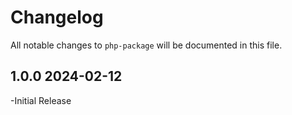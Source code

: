 # Changelog

All notable changes to `php-package` will be documented in this file.

## 1.0.0 2024-02-12

-Initial Release


